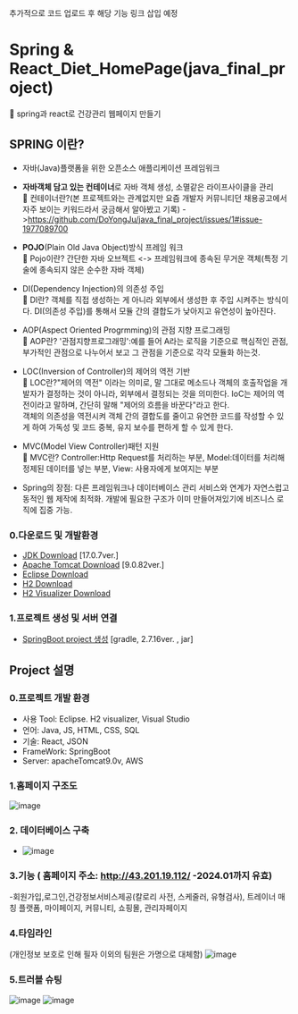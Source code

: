추가적으로 코드 업로드 후 해당 기능 링크 삽입 예정
# Spring & React_Diet_HomePage(java_final_project)
:page_with_curl: spring과 react로 건강관리 웹페이지 만들기</br>
## SPRING 이란?
- 자바(Java)플랫폼을 위한 오픈소스 애플리케이션 프레임워크
- <b>자바객체 담고 있는 컨테이너</b>로 자바 객체 생성, 소멸같은 라이프사이클을 관리</br>
       📌 컨테이너란?(본 프로젝트와는 관계없지만 요즘 개발자 커뮤니티던 채용공고에서 자주 보이는 키워드라서 궁금해서 알아봤고 기록) ->https://github.com/DoYongJu/java_final_project/issues/1#issue-1977089700
- <b>POJO</b>(Plain Old Java Object)방식 프레임 워크</br>
  📍 Pojo이란?
간단한 자바 오브젝트 <-> 프레임워크에 종속된 무거운 객체(특정 기술에 종속되지 않은 순수한 자바 객체)
- DI(Dependency Injection)의 의존성 주입</br>
  📍 DI란?
  객체를 직접 생성하는 게 아니라 외부에서 생성한 후 주입 시켜주는 방식이다. DI(의존성 주입)를 통해서 모듈 간의 결합도가 낮아지고 유연성이 높아진다.</br>
- AOP(Aspect Oriented Progrmming)의 관점 지향 프로그래밍</br>
  📍 AOP란?
  '관점지향프로그래밍':예를 들어 A라는 로직을 기준으로 핵심적인 관점, 부가적인 관점으로 나누어서 보고 그 관점을 기준으로 각각 모듈화 하는것. 
  
- LOC(Inversion of Controller)의 제어의 역전 기반</br>
  :page_with_curl: LOC란?"제어의 역전" 이라는 의미로, 말 그대로 메소드나 객체의 호출작업을 개발자가 결정하는 것이 아니라, 외부에서 결정되는 것을 의미한다.
IoC는 제어의 역전이라고 말하며, 간단히 말해 "제어의 흐름을 바꾼다"라고 한다.</br>
객체의 의존성을 역전시켜 객체 간의 결합도를 줄이고 유연한 코드를 작성할 수 있게 하여 가독성 및 코드 중복, 유지 보수를 편하게 할 수 있게 한다.</br>
  
- MVC(Model View Controller)패턴 지원</br>
  :page_with_curl: MVC란? Controller:Http Request를 처리하는 부분, Model:데이터를 처리해 정제된 데이터를 넣는 부분, View: 사용자에게 보여지는 부분
  
- Spring의 장점: 다른 프레임워크나 데이터베이스 관리 서비스와 연계가 자연스럽고 동적인 웹 제작에 최적화. 개발에 필요한 구조가 이미 만들어져있기에 비즈니스 로직에 집중 가능.
   
  

### 0.다운로드 및 개발환경
- [JDK Download](https://www.oracle.com/java/technologies/downloads/#java8, "JDK link") [17.0.7ver.]
- [Apache Tomcat Download](https://tomcat.apache.org/download-80.cgi, "Apache Tomcat link")  [9.0.82ver.]
- [Eclipse Download](https://www.eclipse.org/downloads/, "Eclipse link")
- [H2 Download](https://www.h2database.com/html/download.html, "H2 link")
- [H2 Visualizer Download](https://www.dbvis.com/, "H2 Visualizer link")

### 1.프로젝트 생성 및 서버 연결
- [SpringBoot project 생성](https://start.spring.io, "springStart link") [gradle, 2.7.16ver. , jar]


## Project 설명
### 0.프로젝트 개발 환경
- 사용 Tool: Eclipse. H2 visualizer, Visual Studio
- 언어: Java, JS, HTML, CSS, SQL
- 기술: React, JSON
- FrameWork: SpringBoot
- Server: apacheTomcat9.0v, AWS
### 1.홈페이지 구조도
![image](https://github.com/DoYongJu/java_final_project/assets/43160573/f51d3ce4-0029-4209-aaa7-87d7cea700fb)
### 2. 데이터베이스 구축
- ![image](https://github.com/DoYongJu/java_final_project/assets/43160573/eb772a97-a73a-48d6-a205-a4ef4bb1bb39)
### 3.기능 ( 홈페이지 주소: http://43.201.19.112/ -2024.01까지 유효)
-회원가입,로그인,건강정보서비스제공(칼로리 사전, 스케줄러, 유형검사), 트레이너 매칭 플랫폼, 마이페이지, 커뮤니티, 쇼핑몰, 관리자페이지
### 4.타임라인
(개인정보 보호로 인해 필자 이외의 팀원은 가명으로 대체함)
![image](https://github.com/DoYongJu/java_final_project/assets/43160573/70dea376-8290-4759-ab06-55f62ee6d61c)
### 5.트러블 슈팅
![image](https://github.com/DoYongJu/java_final_project/assets/43160573/1e2d4a25-ba59-4d85-882e-6f5f97b0c30d)
![image](https://github.com/DoYongJu/java_final_project/assets/43160573/b8a16f51-a6ba-4786-b286-9e94033c930e)




